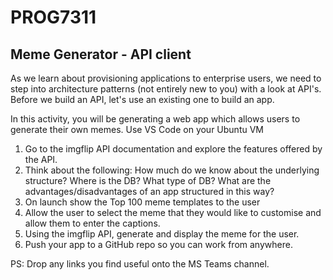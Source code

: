 # PROG7311
## Meme Generator - API client
As we learn about provisioning applications to enterprise users, we need to step into architecture patterns (not entirely new to you) with a look at API's. Before we build an API, let's use an existing one to build an app.

In this activity, you will be generating a web app which allows users to generate their own memes. Use VS Code on your Ubuntu VM
1. Go to the imgflip API documentation and explore the features offered by the API.
2. Think about the following: How much do we know about the underlying structure? Where is the DB? What type of DB? What are the advantages/disadvantages of an app structured in this way?
3. On launch show the Top 100 meme templates to the user
4. Allow the user to select the meme that they would like to customise and allow them to enter the captions.
5. Using the imgflip API, generate and display the meme for the user.
6. Push your app to a GitHub repo so you can work from anywhere.

PS: Drop any links you find useful onto the MS Teams channel.